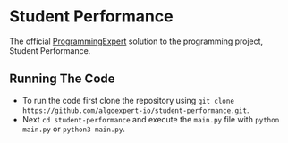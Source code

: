 # Student Performance

The official [ProgrammingExpert](https://programmingexpert.io) solution to the programming project, Student Performance.

## Running The Code

- To run the code first clone the repository using `git clone https://github.com/algoexpert-io/student-performance.git`.
- Next `cd student-performance` and execute the `main.py` file with `python main.py` or `python3 main.py`.
